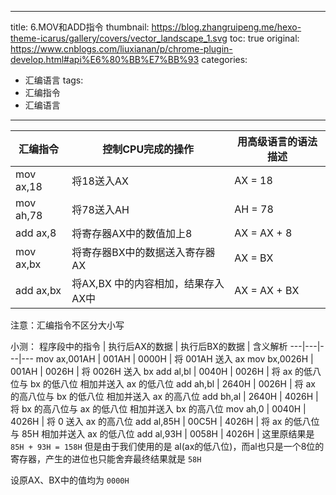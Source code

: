 
---
title: 6.MOV和ADD指令
thumbnail: https://blog.zhangruipeng.me/hexo-theme-icarus/gallery/covers/vector_landscape_1.svg
toc: true
original: https://www.cnblogs.com/liuxianan/p/chrome-plugin-develop.html#api%E6%80%BB%E7%BB%93
categories:
- 汇编语言
tags:
- 汇编指令
- 汇编语言
---

汇编指令 | 控制CPU完成的操作 | 用高级语言的语法描述
---|---|---
mov ax,18 | 将18送入AX | AX = 18
mov ah,78 | 将78送入AH | AH = 78
add ax,8  | 将寄存器AX中的数值加上8 | AX = AX + 8
mov ax,bx | 将寄存器BX中的数据送入寄存器AX| AX = BX
add ax,bx | 将AX,BX 中的内容相加，结果存入AX中| AX = AX + BX

注意：汇编指令不区分大小写

小测：
程序段中的指令 | 执行后AX的数据 | 执行后BX的数据 | 含义解析
---|---|---|---
mov ax,001AH | 001AH | 0000H | 将 001AH 送入 ax
mov bx,0026H | 001AH | 0026H | 将 0026H 送入 bx
add al,bl    | 0040H | 0026H | 将 ax 的低八位与 bx 的低八位 相加并送入 ax 的低八位
add ah,bl    | 2640H | 0026H | 将 ax 的高八位与 bx 的低八位 相加并送入 ax 的高八位
add bh,al    | 2640H | 4026H | 将 bx 的高八位与 ax 的低八位 相加并送入 bx 的高八位
mov ah,0     | 0040H | 4026H | 将 0 送入 ax 的高八位
add al,85H   | 00C5H | 4026H | 将 ax 的低八位与 85H 相加并送入 ax 的低八位
add al,93H   | 0058H | 4026H | 这里原结果是 `85H + 93H = 158H` 但是由于我们使用的是 al(ax的低八位)，而al也只是一个8位的寄存器，产生的进位也只能舍弃最终结果就是 `58H` 

设原AX、BX中的值均为 `0000H`